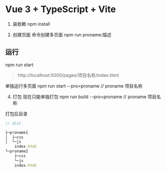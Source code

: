 # Vue 3 + TypeScript + Vite
1. 装依赖
npm install

2. 创建页面
命令创建多页面
npm run proname:描述

## 运行
npm run start
> http://localhost:5000/pages/项目名称/index.html

单独运行多页面
npm run start --pro=proname // proname 项目名称

4. 打包
现在只能单独打包
npm run build --pro=proname // proname 项目名称

打包后目录
```js
// dist

├─proname1
│  ├─css
│  └─js
    index.html
└─proname2
    ├─css
    └─js
    index.html
```
